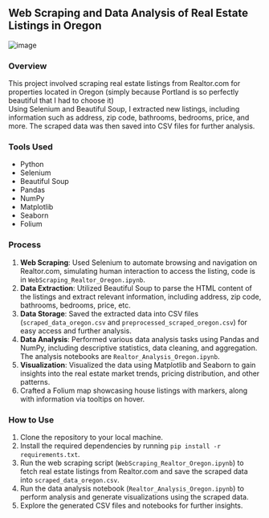 ## Web Scraping and Data Analysis of Real Estate Listings in Oregon
![image](https://github.com/eKeiran/WebScraping/assets/34791715/5b88d667-78bb-46e3-bf21-a28d8dff376f)

### Overview
This project involved scraping real estate listings from Realtor.com for properties located in Oregon (simply because Portland is so perfectly beautiful that I had to choose it)  
Using Selenium and Beautiful Soup, I extracted new listings, including information such as address, zip code, bathrooms, bedrooms, price, and more.
The scraped data was then saved into CSV files for further analysis.

### Tools Used
- Python
- Selenium
- Beautiful Soup
- Pandas
- NumPy
- Matplotlib
- Seaborn
- Folium

### Process
1. **Web Scraping**: Used Selenium to automate browsing and navigation on Realtor.com, simulating human interaction to access the listing, code is in `WebScraping_Realtor_Oregon.ipynb`.
2. **Data Extraction**: Utilized Beautiful Soup to parse the HTML content of the listings and extract relevant information, including address, zip code, bathrooms, bedrooms, price, etc.
3. **Data Storage**: Saved the extracted data into CSV files (`scraped_data_oregon.csv` and `preprocessed_scraped_oregon.csv`) for easy access and further analysis.
4. **Data Analysis**: Performed various data analysis tasks using Pandas and NumPy, including descriptive statistics, data cleaning, and aggregation. The analysis notebooks are `Realtor_Analysis_Oregon.ipynb`.
5. **Visualization**: Visualized the data using Matplotlib and Seaborn to gain insights into the real estate market trends, pricing distribution, and other patterns.
6. Crafted a Folium map showcasing house listings with markers, along with information via tooltips on hover.

### How to Use
1. Clone the repository to your local machine.
2. Install the required dependencies by running `pip install -r requirements.txt`.
3. Run the web scraping script (`WebScraping_Realtor_Oregon.ipynb`) to fetch real estate listings from Realtor.com and save the scraped data into `scraped_data_oregon.csv`.
4. Run the data analysis notebook (`Realtor_Analysis_Oregon.ipynb`) to perform analysis and generate visualizations using the scraped data.
5. Explore the generated CSV files and notebooks for further insights.

